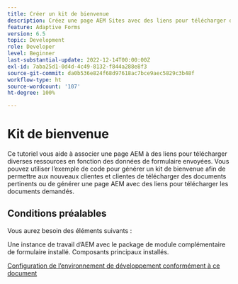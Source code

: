 ```yaml
---
title: Créer un kit de bienvenue
description: Créez une page AEM Sites avec des liens pour télécharger des ressources en fonction des données de formulaire envoyées.
feature: Adaptive Forms
version: 6.5
topic: Development
role: Developer
level: Beginner
last-substantial-update: 2022-12-14T00:00:00Z
exl-id: 7aba25d1-0d4d-4c49-8132-f844a288e8f3
source-git-commit: da0b536e824f68d97618ac7bce9aec5829c3b48f
workflow-type: ht
source-wordcount: '107'
ht-degree: 100%

---
```


# Kit de bienvenue

Ce tutoriel vous aide à associer une page AEM à des liens pour télécharger diverses ressources en fonction des données de formulaire envoyées. Vous pouvez utiliser l’exemple de code pour générer un kit de bienvenue afin de permettre aux nouveaux clientes et clientes de télécharger des documents pertinents ou de générer une page AEM avec des liens pour télécharger les documents demandés.

## Conditions préalables

Vous aurez besoin des éléments suivants :

Une instance de travail d’AEM avec le package de module complémentaire de formulaire installé.
Composants principaux installés.

[Configuration de l’environnement de développement conformément à ce document](https://experienceleague.adobe.com/docs/experience-manager-learn/forms/creating-your-first-osgi-bundle/create-your-first-osgi-bundle.html?lang=fr)
